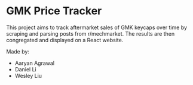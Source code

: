 # GMK Price Tracker

This project aims to track aftermarket sales of GMK keycaps over time by scraping and parsing posts from r/mechmarket. The results are then congregated and displayed on a React website.

Made by:
- Aaryan Agrawal
- Daniel Li
- Wesley Liu
